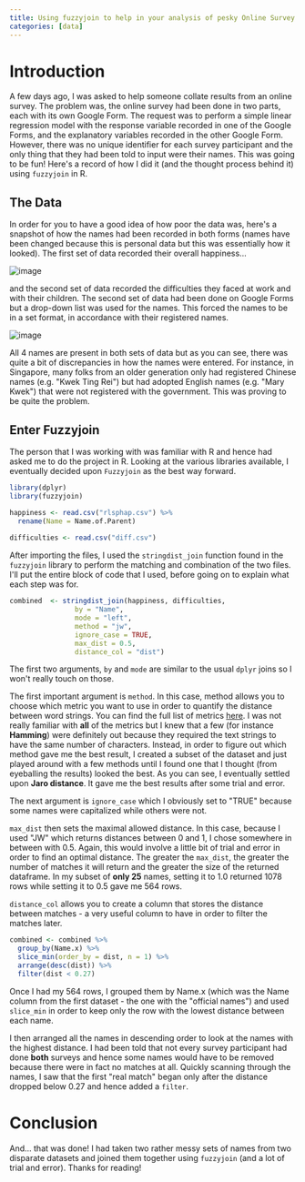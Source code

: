```yaml
---
title: Using fuzzyjoin to help in your analysis of pesky Online Survey Data
categories: [data]
---
```


# Introduction

A few days ago, I was asked to help someone collate results from an online survey. The problem was, the online survey had been done in two parts, each with its own Google Form. The request was to perform a simple linear regression model with the response variable recorded in one of the Google Forms, and the explanatory variables recorded in the other Google Form. However, there was no unique identifier for each survey participant and the only thing that they had been told to input were their names. This was going to be fun! Here's a record of how I did it (and the thought process behind it) using `fuzzyjoin` in R. 

## The Data

In order for you to have a good idea of how poor the data was, here's a snapshot of how the names had been recorded in both forms (names have been changed because this is personal data but this was essentially how it looked). The first set of data recorded their overall happiness...

![image](https://user-images.githubusercontent.com/68678549/104834611-9113ad00-58db-11eb-8b43-3250cc191624.png)

and the second set of data recorded the difficulties they faced at work and with their children. The second set of data had been done on Google Forms but a drop-down list was used for the names. This forced the names to be in a set format, in accordance with their registered names. 

![image](https://user-images.githubusercontent.com/68678549/104834701-244ce280-58dc-11eb-9a20-9f797300a359.png)

All 4 names are present in both sets of data but as you can see, there was quite a bit of discrepancies in how the names were entered. For instance, in Singapore, many folks from an older generation only had registered Chinese names (e.g. "Kwek Ting Rei") but had adopted English names (e.g. "Mary Kwek") that were not registered with the government. This was proving to be quite the problem. 

## Enter Fuzzyjoin

The person that I was working with was familiar with R and hence had asked me to do the project in R. Looking at the various libraries available, I eventually decided upon `Fuzzyjoin` as the best way forward. 

```R
library(dplyr)
library(fuzzyjoin)

happiness <- read.csv("rlsphap.csv") %>% 
  rename(Name = Name.of.Parent)
  
difficulties <- read.csv("diff.csv")
```

After importing the files, I used the `stringdist_join` function found in the `fuzzyjoin` library to perform the matching and combination of the two files. I'll put the entire block of code that I used, before going on to explain what each step was for.

```R
combined  <- stringdist_join(happiness, difficulties,
                by = "Name",
                mode = "left",
                method = "jw",
                ignore_case = TRUE,
                max_dist = 0.5,
                distance_col = "dist")
```

The first two arguments, `by` and `mode` are similar to the usual `dplyr` joins so I won't really touch on those. 

The first important argument is `method`. In this case, method allows you to choose which metric you want to use in order to quantify the distance between word strings. You can find the full list of metrics [here](https://www.rdocumentation.org/packages/stringdist/versions/0.9.6.3/topics/stringdist-metrics). I was not really familiar with **all** of the metrics but I knew that a few (for instance **Hamming**) were definitely out because they required the text strings to have the same number of characters. Instead, in order to figure out which method gave me the best result, I created a subset of the dataset and just played around with a few methods until I found one that I thought (from eyeballing the results) looked the best. As you can see, I eventually settled upon **Jaro distance**. It gave me the best results after some trial and error. 

The next argument is `ignore_case` which I obviously set to "TRUE" because some names were capitalized while others were not. 

`max_dist` then sets the maximal allowed distance. In this case, because I used "JW" which returns distances between 0 and 1, I chose somewhere in between with 0.5. Again, this would involve a little bit of trial and error in order to find an optimal distance. The greater the `max_dist`, the greater the number of matches it will return and the greater the size of the returned dataframe. In my subset of **only 25** names, setting it to 1.0 returned 1078 rows while setting it to 0.5 gave me 564 rows. 

`distance_col` allows you to create a column that stores the distance between matches - a very useful column to have in order to filter the matches later. 

```R
combined <- combined %>%
  group_by(Name.x) %>%
  slice_min(order_by = dist, n = 1) %>% 
  arrange(desc(dist)) %>%
  filter(dist < 0.27)
```

Once I had my 564 rows, I grouped them by Name.x (which was the Name column from the first dataset - the one with the "official names") and used `slice_min` in order to keep only the row with the lowest distance between each name. 

I then arranged all the names in descending order to look at the names with the highest distance. I had been told that not every survey participant had done **both** surveys and hence some names would have to be removed because there were in fact no matches at all. Quickly scanning through the names, I saw that the first "real match" began only after the distance dropped below 0.27 and hence added a `filter`. 

# Conclusion

And... that was done! I had taken two rather messy sets of names from two disparate datasets and joined them together using `fuzzyjoin` (and a lot of trial and error). Thanks for reading!